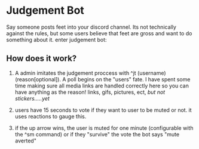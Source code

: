 # Judgement Bot
Say someone posts feet into your discord channel. Its not technically against the rules, but some users believe that feet are gross and want to do something about it. enter judgement bot:

## How does it work? 

1) A admin imitates the judgement proccess with ^jt (username) (reason[optional]). A poll begins on the "users" fate. I have spent some time making sure all media links are handled correctly here so you can have anything as the reason! links, gifs, pictures, ect, *but not stickers.....yet* 

2) users have 15 seconds to vote if they want to user to be muted or not. it uses reactions to gauge this.

3) if the up arrow wins, the user is muted for one minute (configurable with the ^sm command) or if they "survive" the vote the bot says "mute averted"


